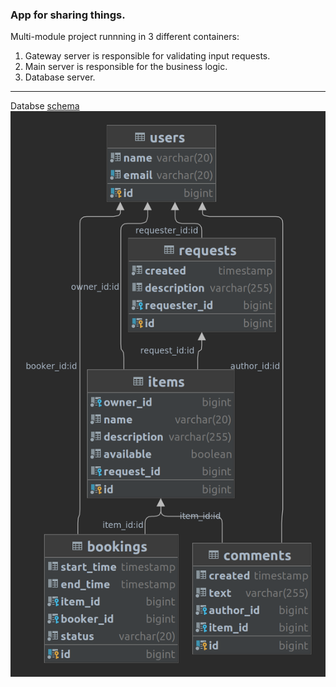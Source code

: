 ###  App for sharing things.

Multi-module project runnning in 3 different containers:
1. Gateway server is responsible for validating input requests.
2. Main server is responsible for the business logic.
3. Database server.
---
Databse [schema](https://github.com/AlexeyHved/java-share-it/blob/main/server/src/main/resources/schema.sql)
![schema](https://github.com/AlexeyHved/java-share-it/blob/main/share-it-diagram.png)
